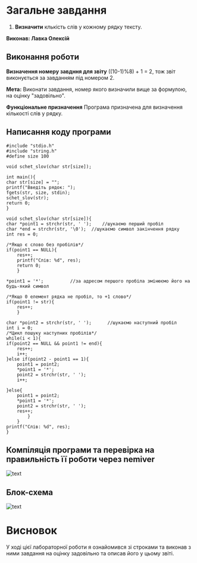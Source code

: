 # Загальне завдання
1. **Визначити** клькість слів у кожному рядку тексту.

**Виконав: Лавка Олексій**

## Виконання роботи
**Визначення номеру завдння для звіту**
	((10-1)%8) + 1 = 2, тож звіт виконується за завданням під номером 2. 
	
**Мета:**
	Виконати завдання, номер якого визначили вище за формулою, на оцінку "задовільно".
	
**Функціональне призначення**
	Програма призначена для визначення кількості слів у рядку.

## Написання коду програми
```
#include "stdio.h"
#include "string.h"
#define size 100

void schet_slov(char str[size]);

int main(){	
char str[size] = "";
printf("Введіть рядок: ");
fgets(str, size, stdin);
schet_slov(str);
return 0;
}

void schet_slov(char str[size]){
char *point1 = strchr(str, ' ');	//шукаємо перший пробіл
char *end = strchr(str, '\0'); 	//шукаємо символ закінчення рядку
int res = 0;	

/*Якщо є слово без пробілів*/
if(point1 == NULL){
	res++;
	printf("Слів: %d", res);
	return 0;
	}
	
*point1 = '*'; 			//за адресом першого пробіла змінюємо його на будь-який символ

/*Якщо 0 елемент рядка не пробіл, то +1 слово*/		
if(point1 != str){
	res++;	
	}
		
char *point2 = strchr(str, ' ');      //шукаємо наступний пробіл 
int i = 0;
/*Цикл пошуку наступних пробілів*/
while(i < 1){ 
if(point2 == NULL && point1 != end){	
	res++;
	i++;
}else if(point2 - point1 == 1){
	point1 = point2;
	*point1 = '*';
	point2 = strchr(str, ' ');
	i++;

}else{
	point1 = point2;
	*point1 = '*';
	point2 = strchr(str, ' ');
	res++;
		}		
	}
printf("Слів: %d", res);    
}

```
## Компіляція програми та перевірка на правильність її роботи через nemiver

![text](file:///home/aleksey/lavka/lab13/2/doc/nemiver13.2.png)

## Блок-схема

![text](file:///home/aleksey/lavka/lab13/2/doc/13.2.png)

# Висновок
У ході цієї лабораторної роботи я ознайомився зі строками та виконав з ними завдання на оцінку задовільно та описав його у цьому звіті.

